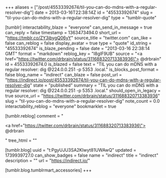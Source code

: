 +++
aliases = ["/post/45533392674/til-you-can-do-mdns-with-a-regular-resolver-dig"]
date = 2013-03-16T22:38:14Z
id = "45533392674"
slug = "til-you-can-do-mdns-with-a-regular-resolver-dig"
type = "tumblr-quote"

[tumblr]
interactability_blaze = "everyone"
can_send_in_message = true
can_reply = false
timestamp = 1363473494.0
short_url = "https://tmblr.co/ZY3jbygQ06yY"
source_title = "twitter.com"
can_like = false
can_reblog = false
display_avatar = true
type = "quote"
id_string = "45533392674"
is_blaze_pending = false
date = "2013-03-16 22:38:14 GMT"
format = "markdown"
reblog_key = "I8glF9UB"
source = "<a href=\"https://twitter.com/drbrain/status/311688320713383936\"> @drbrain</a>"
id = 45533392674.0
is_blazed = false
text = "TIL you can do mDNS with a regular resolver: dig @224.0.0.251 -p 5353 <mdns name>.local.</mdns>"
is_blocks_post_format = false
blog_name = "indirect"
can_blaze = false
post_url = "https://indirect.io/post/45533392674/til-you-can-do-mdns-with-a-regular-resolver-dig"
state = "published"
summary = "TIL you can do mDNS with a regular resolver: dig @224.0.0.251 -p 5353 .local."
should_open_in_legacy = true
source_url = "https://twitter.com/drbrain/status/311688320713383936"
slug = "til-you-can-do-mdns-with-a-regular-resolver-dig"
note_count = 0.0
interactability_reblog = "everyone"
bookmarklet = true

[tumblr.reblog]
comment = "<p><a href=\"https://twitter.com/drbrain/status/311688320713383936\"> @drbrain</a></p>"
tree_html = ""

[tumblr.blog]
uuid = "t:PgyUJU3SA2Klwyt81UWAwQ"
updated = 1739939727.0
can_show_badges = false
name = "indirect"
title = "indirect"
description = ""
url = "https://indirect.io/"

[tumblr.blog.tumblrmart_accessories]
+++
